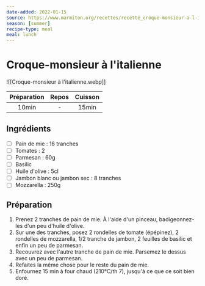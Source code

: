 ```yaml
---
date-added: 2022-01-15
source: https://www.marmiton.org/recettes/recette_croque-monsieur-a-l-italienne_29633.aspx
season: [summer]
recipe-type: meal
meal: lunch
---
```


# Croque-monsieur à l'italienne

![[Croque-monsieur à l'italienne.webp]]

| Préparation | Repos | Cuisson |
|:-----------:|:-----:|:-------:|
|    10min    |   -   |  15min  |

## Ingrédients

- [ ] Pain de mie : 16 tranches
- [ ] Tomates : 2
- [ ] Parmesan : 60g
- [ ] Basilic
- [ ] Huile d'olive : 5cl
- [ ] Jambon blanc ou jambon sec : 8 tranches
- [ ] Mozzarella : 250g

## Préparation

1. Prenez 2 tranches de pain de mie. À l'aide d'un pinceau, badigeonnez-les d'un peu d'huile d'olive.
2. Sur une des tranches, posez 2 rondelles de tomate (épépinez), 2 rondelles de mozzarella, 1/2 tranche de jambon, 2 feuilles de basilic et enfin un peu de parmesan.
3. Recouvrez avec l'autre tranche de pain de mie. Parsemez le dessus avec un peu de parmesan.
4. Refaites la même chose pour le reste du pain de mie.
5. Enfournez 15 min à four chaud (210°C/th 7), jusqu'à ce que ce soit bien doré.
